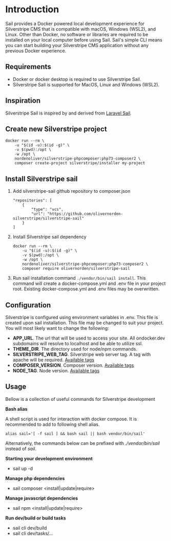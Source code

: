 # Introduction

Sail provides a Docker powered local development experience for Silverstripe CMS that is compatible with macOS, Windows (WSL2), and Linux. Other than Docker, no software or libraries are required to be installed on your local computer before using Sail. Sail's simple CLI means you can start building your Silverstripe CMS application without any previous Docker experience.

## Requirements
- Docker or docker desktop is required to use Silverstripe Sail.
- Silverstripe Sail is supported for MacOS, Linux and Windows (WSL2).

## Inspiration

Silverstripe Sail is inspired by and derived from [Laravel Sail](https://github.com/laravel/sail).

## Create new Silverstripe project
 ```
 docker run --rm \
     -u "$(id -u):$(id -g)" \
     -v $(pwd):/opt \
     -w /opt \
     nordenoliver/silverstripe-phpcomposer:php73-composer2 \
     composer create-project silverstripe/installer my-project
 ```

## Install Silverstripe sail

1. Add silverstripe-sail github repository to composer.json
    ```
    "repositories": [
        {
            "type": "vcs",
            "url": "https://github.com/olivernorden-silverstripe/silverstripe-sail"
        }
    ]
    ```
2. Install Silverstripe sail dependency
    ```
    docker run --rm \
        -u "$(id -u):$(id -g)" \
        -v $(pwd):/opt \
        -w /opt \
        nordenoliver/silverstripe-phpcomposer:php73-composer2 \
        composer require olivernorden/silverstripe-sail
    ```
3. Run sail installation command `./vendor/bin/sail install`. This command will create a docker-compose.yml and .env file in your project root. Existing docker-compose.yml and .env files may be overwritten.

## Configuration

Silverstripe is configured using environment variables in .env. This file is created upon sail installation. This file may be changed to suit your project. You will most likely want to change the following:

- **APP_URL**. The url that will be used to access your site. All ondocker.dev subdomains will resolve to localhost and be able to utilize ssl.
- **THEME_DIR**. The directory used for node/npm commands.
- **SILVERSTRIPE_WEB_TAG**. Silverstripe web server tag. A tag with apache will be required. [Available tags](https://hub.docker.com/r/brettt89/silverstripe-web/tags)
- **COMPOSER_VERSION**. Composer version. [Available tags](https://hub.docker.com/_/composer?tab=tags)
- **NODE_TAG**. Node version. [Available tags](https://hub.docker.com/_/node?tab=tags)

## Usage

Bellow is a collection of useful commands for Silverstripe development

**Bash alias**

A shell script is used for interaction with docker compose. It is recommended to add to following shell alias. 
```
alias sail='[ -f sail ] && bash sail || bash vendor/bin/sail'
```
Alternatively, the commands below can be prefixed with *./vendor/bin/sail* instead of *sail*.

**Starting your development environment**

- sail up -d

**Manage php dependencies**

- sail composer <install|update|require>

**Manage javascript dependencies**

- sail npm <install|update|require>

**Run dev/build or build tasks**

- sail cli dev/build
- sail cli dev/tasks/...


